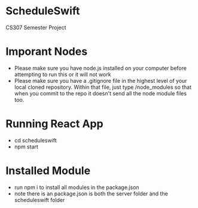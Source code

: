 # ScheduleSwift
CS307 Semester Project

# Imporant Nodes
* Please make sure you have node.js installed on your computer before attempting to run this or it will not work
* Please make sure you have a .gitignore file in the highest level of your local cloned repository. Within that file, just type /node_modules so that when you commit to the repo it doesn't send all the node module files too.

# Running React App
* cd scheduleswift
* npm start

# Installed Module
* run npm i to install all modules in the package.json
* note there is an package.json is both the server folder and the scheduleswift folder
